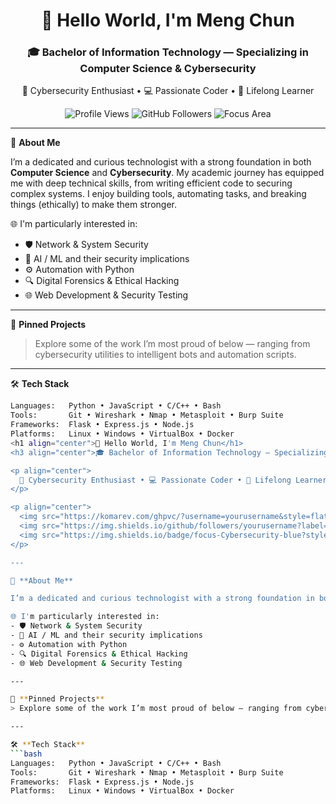<h1 align="center">👋 Hello World, I'm Meng Chun</h1>
<h3 align="center">🎓 Bachelor of Information Technology — Specializing in Computer Science & Cybersecurity</h3>

<p align="center">
  🔐 Cybersecurity Enthusiast • 💻 Passionate Coder • 🧠 Lifelong Learner  
</p>

<p align="center">
  <img src="https://komarev.com/ghpvc/?username=yourusername&style=flat-square&color=brightgreen" alt="Profile Views" />
  <img src="https://img.shields.io/github/followers/yourusername?label=Followers&style=flat-square" alt="GitHub Followers" />
  <img src="https://img.shields.io/badge/focus-Cybersecurity-blue?style=flat-square" alt="Focus Area" />
</p>

---

🚀 **About Me**

I’m a dedicated and curious technologist with a strong foundation in both **Computer Science** and **Cybersecurity**. My academic journey has equipped me with deep technical skills, from writing efficient code to securing complex systems. I enjoy building tools, automating tasks, and breaking things (ethically) to make them stronger.

🌐 I'm particularly interested in:
- 🛡️ Network & System Security
- 🧠 AI / ML and their security implications
- ⚙️ Automation with Python
- 🔍 Digital Forensics & Ethical Hacking
- 🌐 Web Development & Security Testing

---

📁 **Pinned Projects**
> Explore some of the work I’m most proud of below — ranging from cybersecurity utilities to intelligent bots and automation scripts.

---

🛠️ **Tech Stack**
```bash
Languages:   Python • JavaScript • C/C++ • Bash
Tools:       Git • Wireshark • Nmap • Metasploit • Burp Suite
Frameworks:  Flask • Express.js • Node.js
Platforms:   Linux • Windows • VirtualBox • Docker
<h1 align="center">👋 Hello World, I'm Meng Chun</h1>
<h3 align="center">🎓 Bachelor of Information Technology — Specializing in Computer Science & Cybersecurity</h3>

<p align="center">
  🔐 Cybersecurity Enthusiast • 💻 Passionate Coder • 🧠 Lifelong Learner  
</p>

<p align="center">
  <img src="https://komarev.com/ghpvc/?username=yourusername&style=flat-square&color=brightgreen" alt="Profile Views" />
  <img src="https://img.shields.io/github/followers/yourusername?label=Followers&style=flat-square" alt="GitHub Followers" />
  <img src="https://img.shields.io/badge/focus-Cybersecurity-blue?style=flat-square" alt="Focus Area" />
</p>

---

🚀 **About Me**

I’m a dedicated and curious technologist with a strong foundation in both **Computer Science** and **Cybersecurity**. My academic journey has equipped me with deep technical skills, from writing efficient code to securing complex systems. I enjoy building tools, automating tasks, and breaking things (ethically) to make them stronger.

🌐 I'm particularly interested in:
- 🛡️ Network & System Security
- 🧠 AI / ML and their security implications
- ⚙️ Automation with Python
- 🔍 Digital Forensics & Ethical Hacking
- 🌐 Web Development & Security Testing

---

📁 **Pinned Projects**
> Explore some of the work I’m most proud of below — ranging from cybersecurity utilities to intelligent bots and automation scripts.

---

🛠️ **Tech Stack**
```bash
Languages:   Python • JavaScript • C/C++ • Bash
Tools:       Git • Wireshark • Nmap • Metasploit • Burp Suite
Frameworks:  Flask • Express.js • Node.js
Platforms:   Linux • Windows • VirtualBox • Docker
